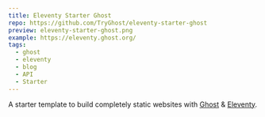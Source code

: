 ```yaml
---
title: Eleventy Starter Ghost
repo: https://github.com/TryGhost/eleventy-starter-ghost
preview: eleventy-starter-ghost.png
example: https://eleventy.ghost.org/
tags:
  - ghost
  - eleventy
  - blog
  - API
  - Starter
---
```


A starter template to build completely static websites with [Ghost](https://ghost.org) & [Eleventy](https://www.11ty.io).
